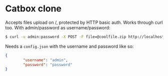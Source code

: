 # Catbox clone

Accepts files upload on /, protected by HTTP basic auth. Works through curl too. With admin/password as username/password:

```sh
$ curl -u admin:password -X POST -F file=@coolfile.zip http://localhost:8080
```

Needs a `config.json` with the username and password like so:

```json
{
		"username": "admin",
		"password": "password"
}
```

